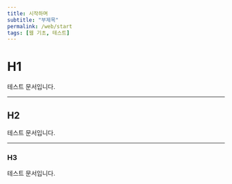 ```yaml
---
title: 시작하며
subtitle: "부제목"
permalink: /web/start
tags: [웹 기초, 테스트]
---
```


# H1
테스트 문서입니다.

---

## H2
테스트 문서입니다.

---

### H3
테스트 문서입니다.
